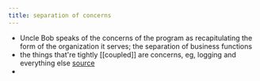 ```yaml
---
title: separation of concerns
---
```


- Uncle Bob speaks of the concerns of the program as recapitulating the form of the organization it serves; the separation of business functions
- the things that're tightly [[coupled]] are concerns, eg, logging and everything else [source](https://en.wikipedia.org/wiki/Concern_(computer_science))
-

